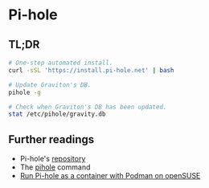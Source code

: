 # Pi-hole

## TL;DR

```sh
# One-step automated install.
curl -sSL 'https://install.pi-hole.net' | bash

# Update Graviton's DB.
pihole -g

# Check when Graviton's DB has been updated.
stat /etc/pihole/gravity.db
```

## Further readings

- Pi-hole's [repository]
- The [pihole] command
- [Run Pi-hole as a container with Podman on openSUSE]

<!-- project's references -->
[repository]: https://github.com/pi-hole/pi-hole

<!-- internal references -->
[pihole]: pihole.md

<!-- external references -->
[run pi-hole as a container with podman on opensuse]: https://www.suse.com/c/pihole-podman-opensuse/
